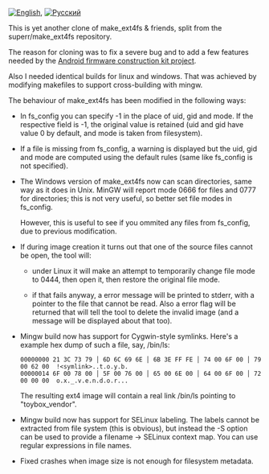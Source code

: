 [![English](http://flags.fmcdn.net/style/silk/png/gb.png)](README.md), [![Русский](http://flags.fmcdn.net/style/silk/png/ru.png)](README.ru.md)

This is yet another clone of make_ext4fs & friends, split from the
superr/make_ext4fs repository.

The reason for cloning was to fix a severe bug and to add a few features
needed by the [Android firmware construction kit project](https://github.com/anpaza/afck).

Also I needed identical builds for linux and windows. That was achieved
by modifying makefiles to support cross-building with mingw.

The behaviour of make_ext4fs has been modified in the following ways:

* In fs_config you can specify -1 in the place of uid, gid and mode.
  If the respective field is -1, the original value is retained
  (uid and gid have value 0 by default, and mode is taken from filesystem).

* If a file is missing from fs_config, a warning is displayed but
  the uid, gid and mode are computed using the default rules
  (same like fs_config is not specified).

* The Windows version of make_ext4fs now can scan directories, same way as
  it does in Unix. MinGW will report mode 0666 for files and 0777 for
  directories; this is not very useful, so better set file modes in fs_config.

  However, this is useful to see if you ommited any files from fs_config,
  due to previous modification.

* If during image creation it turns out that one of the source files
  cannot be open, the tool will:

  * under Linux it will make an attempt to temporarily change
    file mode to 0444, then open it, then restore the original
    file mode.

  * if that fails anyway, a error message will be printed to stderr,
    with a pointer to the file that cannot be read. Also a error
    flag will be returned that will tell the tool to delete the
    invalid image (and a message will be displayed about that too).

* Mingw build now has support for Cygwin-style symlinks. Here's a example
  hex dump of such a file, say, /bin/ls:

  ```
  00000000 21 3C 73 79 │ 6D 6C 69 6E │ 6B 3E FF FE │ 74 00 6F 00 │ 79 00 62 00  !<symlink>..t.o.y.b.
  00000014 6F 00 78 00 │ 5F 00 76 00 │ 65 00 6E 00 │ 64 00 6F 00 │ 72 00 00 00  o.x._.v.e.n.d.o.r...
  ```

  The resulting ext4 image will contain a real link /bin/ls pointing to
  "toybox_vendor".

* Mingw build now has support for SELinux labeling. The labels cannot be
  extracted from file system (this is obvious), but instead the -S option
  can be used to provide a filename -> SELinux context map. You can use
  regular expressions in file names.

* Fixed crashes when image size is not enough for filesystem metadata.

